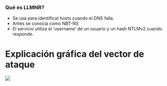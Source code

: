### Qué es LLMNR?

- Se usa para identificat hosts cuando el DNS falla.
- Antes se conocía como NBT-NS
- El servicio utiliza el 'username' de un usuario y un hash NTLMv2 cuando responde.

# Explicación gráfica del vector de ataque

<img src="https://i.imgur.com/ifdb7oO.png" />
